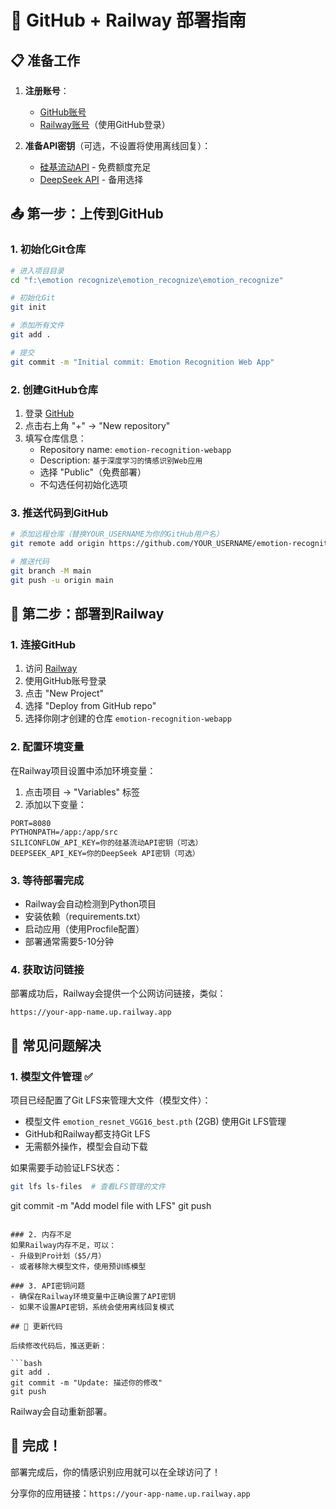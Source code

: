 # 🚀 GitHub + Railway 部署指南

## 📋 准备工作

1. **注册账号**：
   - [GitHub账号](https://github.com)
   - [Railway账号](https://railway.app)（使用GitHub登录）

2. **准备API密钥**（可选，不设置将使用离线回复）：
   - [硅基流动API](https://siliconflow.cn) - 免费额度充足
   - [DeepSeek API](https://platform.deepseek.com) - 备用选择

## 📤 第一步：上传到GitHub

### 1. 初始化Git仓库

```bash
# 进入项目目录
cd "f:\emotion recognize\emotion_recognize\emotion_recognize"

# 初始化Git
git init

# 添加所有文件
git add .

# 提交
git commit -m "Initial commit: Emotion Recognition Web App"
```

### 2. 创建GitHub仓库

1. 登录 [GitHub](https://github.com)
2. 点击右上角 "+" → "New repository"
3. 填写仓库信息：
   - Repository name: `emotion-recognition-webapp`
   - Description: `基于深度学习的情感识别Web应用`
   - 选择 "Public"（免费部署）
   - 不勾选任何初始化选项

### 3. 推送代码到GitHub

```bash
# 添加远程仓库（替换YOUR_USERNAME为你的GitHub用户名）
git remote add origin https://github.com/YOUR_USERNAME/emotion-recognition-webapp.git

# 推送代码
git branch -M main
git push -u origin main
```

## 🚂 第二步：部署到Railway

### 1. 连接GitHub

1. 访问 [Railway](https://railway.app)
2. 使用GitHub账号登录
3. 点击 "New Project"
4. 选择 "Deploy from GitHub repo"
5. 选择你刚才创建的仓库 `emotion-recognition-webapp`

### 2. 配置环境变量

在Railway项目设置中添加环境变量：

1. 点击项目 → "Variables" 标签
2. 添加以下变量：

```
PORT=8080
PYTHONPATH=/app:/app/src
SILICONFLOW_API_KEY=你的硅基流动API密钥（可选）
DEEPSEEK_API_KEY=你的DeepSeek API密钥（可选）
```

### 3. 等待部署完成

- Railway会自动检测到Python项目
- 安装依赖（requirements.txt）
- 启动应用（使用Procfile配置）
- 部署通常需要5-10分钟

### 4. 获取访问链接

部署成功后，Railway会提供一个公网访问链接，类似：
```
https://your-app-name.up.railway.app
```

## 🔧 常见问题解决

### 1. 模型文件管理 ✅
项目已经配置了Git LFS来管理大文件（模型文件）：

- 模型文件 `emotion_resnet_VGG16_best.pth` (2GB) 使用Git LFS管理
- GitHub和Railway都支持Git LFS
- 无需额外操作，模型会自动下载

如果需要手动验证LFS状态：
```bash
git lfs ls-files  # 查看LFS管理的文件
```
git commit -m "Add model file with LFS"
git push
```

### 2. 内存不足
如果Railway内存不足，可以：
- 升级到Pro计划（$5/月）
- 或者移除大模型文件，使用预训练模型

### 3. API密钥问题
- 确保在Railway环境变量中正确设置了API密钥
- 如果不设置API密钥，系统会使用离线回复模式

## 📝 更新代码

后续修改代码后，推送更新：

```bash
git add .
git commit -m "Update: 描述你的修改"
git push
```

Railway会自动重新部署。

## 🎉 完成！

部署完成后，你的情感识别应用就可以在全球访问了！

分享你的应用链接：`https://your-app-name.up.railway.app`
